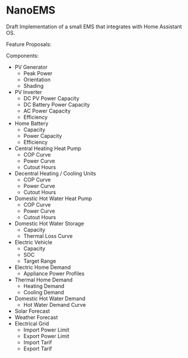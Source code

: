 # NanoEMS
Draft Implementation of a small EMS that integrates with Home Assistant OS.

Feature Proposals:

Components:

- PV Generator
    - Peak Power
    - Orientation
    - Shading
- PV Inverter
    - DC PV Power Capacity
    - DC Battery Power Capacity
    - AC Power Capacity
    - Efficiency
- Home Battery
    - Capacity
    - Power Capacity
    - Efficiency
- Central Heating Heat Pump
    - COP Curve
    - Power Curve
    - Cutout Hours
- Decentral Heating / Cooling Units
    - COP Curve
    - Power Curve
    - Cutout Hours
- Domestic Hot Water Heat Pump
    - COP Curve
    - Power Curve
    - Cutout Hours
- Domestic Hot Water Storage
    - Capacity
    - Thermal Loss Curve
- Electric Vehicle
    - Capacity
    - SOC
    - Target Range
- Electric Home Demand
    - Appliance Power Profiles
- Thermal Home Demand
    - Heating Demand
    - Cooling Demand
- Domestic Hot Water Demand
    - Hot Water Demand Curve
- Solar Forecast
- Weather Forecast
- Electrical Grid
    - Import Power Limit
    - Export Power Limit
    - Import Tarif
    - Export Tarif
